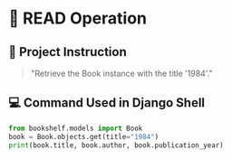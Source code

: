 # 🔵 READ Operation

## 🎯 Project Instruction
> "Retrieve the Book instance with the title '1984'."

## 💻 Command Used in Django Shell

```python
from bookshelf.models import Book
book = Book.objects.get(title="1984")
print(book.title, book.author, book.publication_year)
```